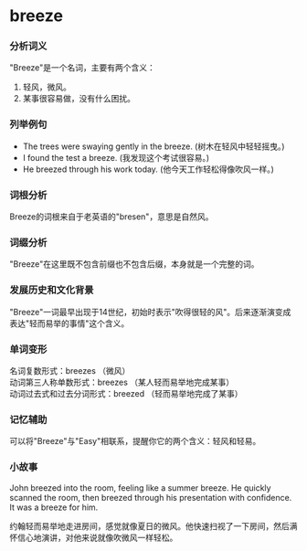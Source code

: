 # breeze

### 分析词义

  

"Breeze"是一个名词，主要有两个含义：

  

1.  轻风，微风。
2.  某事很容易做，没有什么困扰。

  

### 列举例句

  

*   The trees were swaying gently in the breeze. (树木在轻风中轻轻摇曳。)
*   I found the test a breeze. (我发现这个考试很容易。)
*   He breezed through his work today. (他今天工作轻松得像吹风一样。)

  

### 词根分析

  

Breeze的词根来自于老英语的"bresen"，意思是自然风。

  

### 词缀分析

  

"Breeze"在这里既不包含前缀也不包含后缀，本身就是一个完整的词。

  

### 发展历史和文化背景

  

"Breeze"一词最早出现于14世纪，初始时表示"吹得很轻的风"。后来逐渐演变成表达"轻而易举的事情"这个含义。

  

### 单词变形

  

名词复数形式：breezes （微风）  
动词第三人称单数形式：breezes （某人轻而易举地完成某事）  
动词过去式和过去分词形式：breezed （轻而易举地完成了某事）

  

### 记忆辅助

  

可以将"Breeze"与"Easy"相联系，提醒你它的两个含义：轻风和轻易。

  

### 小故事

  

John breezed into the room, feeling like a summer breeze. He quickly scanned the room, then breezed through his presentation with confidence. It was a breeze for him.

  

约翰轻而易举地走进房间，感觉就像夏日的微风。他快速扫视了一下房间，然后满怀信心地演讲，对他来说就像吹微风一样轻松。
